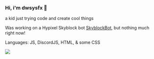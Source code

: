 ### Hi, i'm dwsysfx 👋
a kid just trying code and create cool things<br>

Was working on a Hypixel Skyblock bot  [SkyblockBot](https://github.com/Cloudseyy/SkyblockBot), but nothing much right now!

Languages: JS, DiscordJS, HTML, & some CSS

<p align="left"><img src="https://github-readme-stats.vercel.app/api?username=dwsysfx&show_icons=true&layout=compact&theme=dark" /></p>
